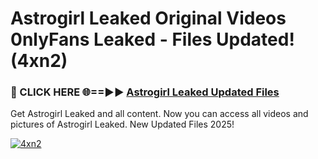 # Astrogirl Leaked Original Videos 0nlyFans Leaked - Files Updated! (4xn2)

<h3>🔴 CLICK HERE 🌐==►► <a href="https://tinyurl.com/ms9xzufz" rel="nofollow">Astrogirl Leaked Updated Files</a></h3>

Get Astrogirl Leaked and all content. Now you can access all videos and pictures of Astrogirl Leaked. New Updated Files 2025!

[![4xn2](https://i.imgur.com/PQ7UWWw.gif)](https://tinyurl.com/ms9xzufz)
